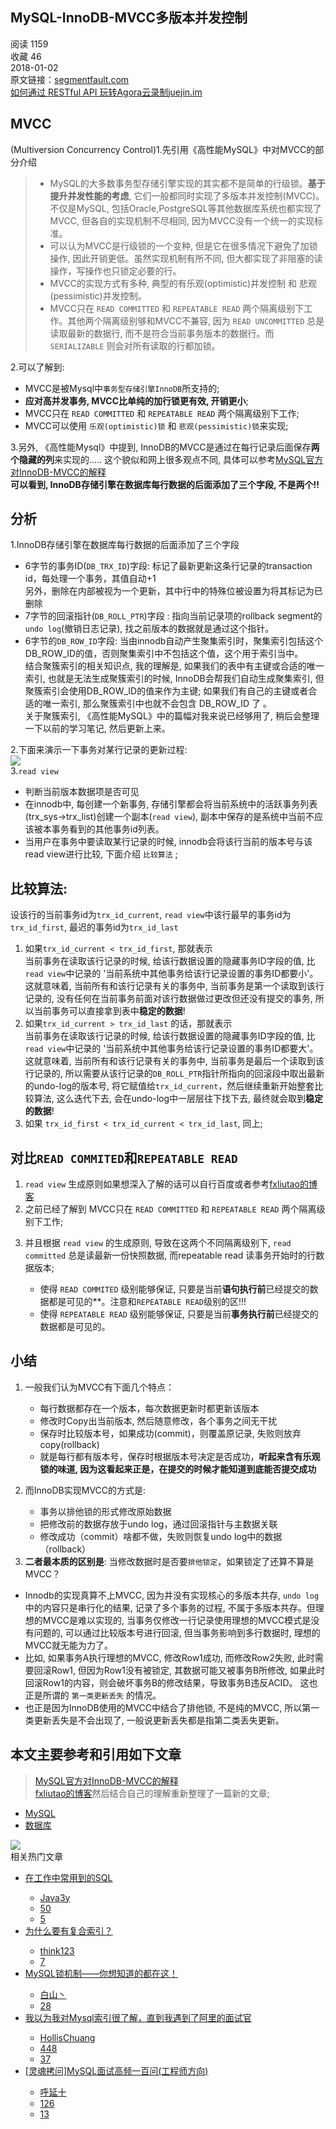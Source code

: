 <article data-v-0c3b915a="" itemscope="itemscope" itemtype="http://schema.org/Article" class="entry-content-box" data-v-c6a5c026=""><meta itemprop="url" content="https://juejin.im/entry/5a4b52eef265da431120954b"><meta itemprop="headline" content="MySQL-InnoDB-MVCC多版本并发控制"><meta itemprop="keywords" content="MySQL,数据库"><meta itemprop="datePublished" content="2018-01-02T09:37:50.865Z"><meta itemprop="image" content="https://b-gold-cdn.xitu.io/icon/icon-128.png"><div itemprop="author" itemscope="itemscope" itemtype="http://schema.org/Person"><meta itemprop="name" content="红烧不是清蒸"><meta itemprop="url" content="https://juejin.im/user/59845265f265da3e13575bb2"></div><div itemprop="publisher" itemscope="itemscope" itemtype="http://schema.org/Organization"><meta itemprop="name" content="掘金"><div itemprop="logo" itemscope="itemscope" itemtype="https://schema.org/ImageObject"><meta itemprop="url" content="https://b-gold-cdn.xitu.io/icon/icon-white-180.png"><meta itemprop="width" content="180"><meta itemprop="height" content="180"></div></div><h1 data-v-0c3b915a="">MySQL-InnoDB-MVCC多版本并发控制</h1><div data-v-0c3b915a="" class="entry-public-info"><div data-v-0c3b915a="" class="text-muted info-item">阅读 1159</div><div data-v-0c3b915a="" class="text-muted info-item">收藏 46</div><div data-v-0c3b915a="" class="text-muted info-item">2018-01-02</div></div><div data-v-0c3b915a="" class="originalUrl">原文链接：<a data-v-0c3b915a="" st:name="originLink" href="https://link.juejin.im?target=https%3A%2F%2Fsegmentfault.com%2Fa%2F1190000012650596" rel="nofollow noopener noreferrer" target="_blank">segmentfault.com</a></div><a data-v-0c3b915a="" class="banner" href="https://juejin.im/post/5d381e8051882541175c0fd0" target="_blank"><span data-v-0c3b915a="" class="text">如何通过 RESTful API 玩转Agora云录制</span><span data-v-0c3b915a="" class="link">juejin.im</span></a><div data-v-0c3b915a="" itemprop="articleBody" class="entry-content article-content">
<h2 data-id="heading-0">MVCC</h2>
<p>(Multiversion Concurrency Control)1.先引用《高性能MySQL》中对MVCC的部分介绍</p>
<blockquote>
<ul>
<li>MySQL的大多数事务型存储引擎实现的其实都不是简单的行级锁。<strong>基于提升并发性能的考虑</strong>, 它们一般都同时实现了多版本并发控制(MVCC)。不仅是MySQL, 包括Oracle,PostgreSQL等其他数据库系统也都实现了MVCC, 但各自的实现机制不尽相同, 因为MVCC没有一个统一的实现标准。</li>
<li>可以认为MVCC是行级锁的一个变种, 但是它在很多情况下避免了加锁操作, 因此开销更低。虽然实现机制有所不同, 但大都实现了非阻塞的读操作，写操作也只锁定必要的行。</li>
<li>MVCC的实现方式有多种, 典型的有乐观(optimistic)并发控制 和 悲观(pessimistic)并发控制。</li>
<li>MVCC只在 <code>READ COMMITTED</code> 和 <code>REPEATABLE READ</code> 两个隔离级别下工作。其他两个隔离级别够和MVCC不兼容, 因为 <code>READ UNCOMMITTED</code> 总是读取最新的数据行, 而不是符合当前事务版本的数据行。而 <code>SERIALIZABLE</code> 则会对所有读取的行都加锁。</li>
</ul>
</blockquote>
<p>2.可以了解到:</p>
<ul>
<li>MVCC是被Mysql中<code>事务型存储引擎InnoDB</code>所支持的;</li>
<li> <strong>应对高并发事务, MVCC比单纯的加行锁更有效, 开销更小</strong>;</li>
<li>MVCC只在 <code>READ COMMITTED</code> 和 <code>REPEATABLE READ</code> 两个隔离级别下工作;</li>
<li>MVCC可以使用 <code>乐观(optimistic)锁</code> 和 <code>悲观(pessimistic)锁</code>来实现;</li>
</ul>
<p>3.另外, 《高性能Mysql》中提到, InnoDB的MVCC是通过在每行记录后面保存<strong>两个隐藏的列</strong>来实现的..... 这个貌似和网上很多观点不同, 具体可以参考<a href="https://link.juejin.im?target=https%3A%2F%2Fdev.mysql.com%2Fdoc%2Frefman%2F5.7%2Fen%2Finnodb-multi-versioning.html" target="_blank" rel="nofollow noopener noreferrer">MySQL官方对InnoDB-MVCC的解释</a><br><strong>可以看到, InnoDB存储引擎在数据库每行数据的后面添加了三个字段, 不是两个!!</strong></p>
<h2 data-id="heading-1">分析</h2>
<p>1.InnoDB存储引擎在数据库每行数据的后面添加了三个字段</p>
<ul>
<li>6字节的事务ID(<code>DB_TRX_ID</code>)字段: 标记了最新更新这条行记录的transaction id，每处理一个事务，其值自动+1<br>另外，删除在内部被视为一个更新，其中行中的特殊位被设置为将其标记为已删除</li>
<li>7字节的回滚指针(<code>DB_ROLL_PTR</code>)字段 : 指向当前记录项的rollback segment的 <code>undo log</code>(撤销日志记录), 找之前版本的数据就是通过这个指针。</li>
<li>6字节的<code>DB_ROW_ID</code>字段: 当由innodb自动产生聚集索引时，聚集索引包括这个DB_ROW_ID的值，否则聚集索引中不包括这个值，这个用于索引当中。<br>结合聚簇索引的相关知识点, 我的理解是, 如果我们的表中有主键或合适的唯一索引, 也就是无法生成聚簇索引的时候, InnoDB会帮我们自动生成聚集索引, 但聚簇索引会使用DB_ROW_ID的值来作为主键; 如果我们有自己的主键或者合适的唯一索引, 那么聚簇索引中也就不会包含 DB_ROW_ID
了 。<br>关于聚簇索引, 《高性能MySQL》中的篇幅对我来说已经够用了, 稍后会整理一下以前的学习笔记, 然后更新上来。</li>
</ul>
<p>2.下面来演示一下事务对某行记录的更新过程:<br><img data-src="https://user-gold-cdn.xitu.io/2018/1/2/160b63c130c3c306?imageView2/0/w/1280/h/960/format/webp/ignore-error/1" class="lazyload inited loaded" data-width="592" data-height="800" src="https://user-gold-cdn.xitu.io/2018/1/2/160b63c130c3c306?imageView2/0/w/1280/h/960/format/webp/ignore-error/1"><br>3.<code>read view</code></p>
<ul>
<li>判断当前版本数据项是否可见</li>
<li>在innodb中, 每创建一个新事务, 存储引擎都会将当前系统中的活跃事务列表(trx_sys-&gt;trx_list)创建一个副本(<code>read view</code>), 副本中保存的是系统中当前不应该被本事务看到的其他事务id列表。</li>
<li>当用户在事务中要读取某行记录的时候, innodb会将该行当前的版本号与该read view进行比较, 下面介绍 <code>比较算法</code> ;</li>
</ul>
<h2 data-id="heading-2">比较算法:</h2>
<p>设该行的当前事务id为<code>trx_id_current</code>, <code>read view</code>中该行最早的事务id为<code>trx_id_first</code>, 最迟的事务id为<code>trx_id_last</code></p>
<ol>
<li>如果<code>trx_id_current &lt; trx_id_first</code>, 那就表示<br>当前事务在读取该行记录的时候, 给该行数据设置的隐藏事务ID字段的值, 比<code>read view</code>中记录的 '当前系统中其他事务给该行记录设置的事务ID都要小'。<br>这就意味着, 当前所有和该行记录有关的事务中, 当前事务是第一个读取到该行记录的, 没有任何在当前事务前面对该行数据做过更改但还没有提交的事务, 所以当前事务可以直接拿到表中<strong>稳定的数据</strong>!</li>
<li>如果<code>trx_id_current &gt; trx_id_last</code> 的话，那就表示<br>当前事务在读取该行记录的时候, 给该行数据设置的隐藏事务ID字段的值, 比<code>read view</code>中记录的 '当前系统中其他事务给该行记录设置的事务ID都要大'。<br>这就意味着, 当前所有和该行记录有关的事务中, 当前事务是最后一个读取到该行记录的, 所以需要从该行记录的<code>DB_ROLL_PTR</code>指针所指向的回滚段中取出最新的undo-log的版本号,
将它赋值给<code>trx_id_current</code>，然后继续重新开始整套比较算法, 这么迭代下去, 会在undo-log中一层层往下找下去, 最终就会取到<strong>稳定的数据</strong>!</li>
<li>如果 <code>trx_id_first &lt; trx_id_current &lt; trx_id_last</code>, 同上;</li>
</ol>
<h2 data-id="heading-3">对比<code>READ COMMITED</code>和<code>REPEATABLE READ</code> </h2>
<ol>
<li> <code>read view</code> 生成原则如果想深入了解的话可以自行百度或者参考<a href="https://link.juejin.im?target=https%3A%2F%2Fwww.jianshu.com%2Fp%2Ffd51cb8dc03b" target="_blank" rel="nofollow noopener noreferrer">fxliutao的博客</a> </li>
<li>之前已经了解到 MVCC只在 <code>READ COMMITTED</code> 和 <code>REPEATABLE READ</code> 两个隔离级别下工作;</li>
<li>
<p>并且根据 <code>read view</code> 的生成原则, 导致在这两个不同隔离级别下, <code>read committed</code> 总是读最新一份快照数据, 而repeatable read 读事务开始时的行数据版本;</p>
<ul>
<li>使得 <code>READ COMMITED</code> 级别能够保证, 只要是当前<strong>语句执行前</strong>已经提交的数据都是可见的**。注意和<code>REPEATABLE READ</code>级别的区!!!</li>
<li>使得 <code>REPEATABLE READ</code> 级别能够保证, 只要是当前<strong>事务执行前</strong>已经提交的数据都是可见的。</li>
</ul>
</li>
</ol>
<h2 data-id="heading-4">小结</h2>
<ol>
<li>
<p>一般我们认为MVCC有下面几个特点：</p>
<ul>
<li>每行数据都存在一个版本，每次数据更新时都更新该版本</li>
<li>修改时Copy出当前版本, 然后随意修改，各个事务之间无干扰</li>
<li>保存时比较版本号，如果成功(commit)，则覆盖原记录, 失败则放弃copy(rollback)</li>
<li>就是每行都有版本号，保存时根据版本号决定是否成功，<strong>听起来含有乐观锁的味道, 因为这看起来正是，在提交的时候才能知道到底能否提交成功</strong> </li>
</ul>
</li>
<li>
<p>而InnoDB实现MVCC的方式是:</p>
<ul>
<li>事务以排他锁的形式修改原始数据</li>
<li>把修改前的数据存放于undo log，通过回滚指针与主数据关联</li>
<li>修改成功（commit）啥都不做，失败则恢复undo log中的数据（rollback）</li>
</ul>
</li>
<li> <strong>二者最本质的区别是</strong>: 当修改数据时是否要<code>排他锁定</code>，如果锁定了还算不算是MVCC？</li>
</ol>
<ul>
<li>Innodb的实现真算不上MVCC, 因为并没有实现核心的多版本共存, <code>undo log</code> 中的内容只是串行化的结果, 记录了多个事务的过程, 不属于多版本共存。但理想的MVCC是难以实现的, 当事务仅修改一行记录使用理想的MVCC模式是没有问题的, 可以通过比较版本号进行回滚, 但当事务影响到多行数据时, 理想的MVCC就无能为力了。</li>
<li>比如, 如果事务A执行理想的MVCC, 修改Row1成功, 而修改Row2失败, 此时需要回滚Row1, 但因为Row1没有被锁定, 其数据可能又被事务B所修改, 如果此时回滚Row1的内容，则会破坏事务B的修改结果，导致事务B违反ACID。 这也正是所谓的 <code>第一类更新丢失</code> 的情况。</li>
<li>也正是因为InnoDB使用的MVCC中结合了排他锁, 不是纯的MVCC, 所以第一类更新丢失是不会出现了, 一般说更新丢失都是指第二类丢失更新。</li>
</ul>
<h2 data-id="heading-5">本文主要参考和引用如下文章</h2>
<blockquote> <a href="https://link.juejin.im?target=https%3A%2F%2Fdev.mysql.com%2Fdoc%2Frefman%2F5.7%2Fen%2Finnodb-multi-versioning.html" target="_blank" rel="nofollow noopener noreferrer">MySQL官方对InnoDB-MVCC的解释</a><br><a href="https://link.juejin.im?target=https%3A%2F%2Fwww.jianshu.com%2Fp%2Ffd51cb8dc03b" target="_blank" rel="nofollow noopener noreferrer">fxliutao的博客</a>然后结合自己的理解重新整理了一篇新的文章;</blockquote>
</div><div data-v-0c3b915a="" class="footer"><ul data-v-0c3b915a="" class="tag-list"><li data-v-0c3b915a="" class="item"><a data-v-0c3b915a="" href="/tag/MySQL" class="">MySQL</a></li><li data-v-0c3b915a="" class="item"><a data-v-0c3b915a="" href="/tag/%E6%95%B0%E6%8D%AE%E5%BA%93" class="">数据库</a></li></ul><section data-v-0c3b915a=""><div data-v-a5b7c540="" data-v-0c3b915a="" class="wechat-banner wechat-banner"><img data-v-a5b7c540="" src="https://b-gold-cdn.xitu.io/v3/static/img/backend.58ef824.png" class="wechat-img"></div></section><!----><div data-v-0c3b915a="" class="related-entry-list-box"><div data-v-0c3b915a="" class="title">相关热门文章</div><ul data-v-0c3b915a="" class="related-entry-list"><li data-v-0c3b915a="" class="item"><div data-v-4746b1eb="" data-v-0c3b915a="" st:block="relatedEntry" class="related-entry related-entry"><a data-v-4746b1eb="" href="/post/5d3f9cc1f265da03a31d1192" target="_blank" rel="" st:name="link" class="entry-link"><div data-v-9b8b7618="" data-v-c03cd73e="" data-v-4746b1eb="" data-src="https://b-gold-cdn.xitu.io/v3/static/img/default-thumb.4810307.png?imageView2/1/q/85/format/webp/interlace/1" class="lazy thumb thumb loaded" style="background-image: url(&quot;https://b-gold-cdn.xitu.io/v3/static/img/default-thumb.4810307.png?imageView2/1/q/85/format/webp/interlace/1&quot;); background-size: cover;"></div><div data-v-4746b1eb="" class="info"><div data-v-4746b1eb="" class="row title-row"><span data-v-4746b1eb="" class="title">在工作中常用到的SQL</span></div><div data-v-4746b1eb="" class="row meta-row"><ul data-v-4746b1eb="" class="meta-list"><li data-v-4746b1eb="" class="meta user"><div data-v-4746b1eb="" class="username">Java3y</div></li><li data-v-4746b1eb="" class="meta like"><div data-v-4746b1eb="" class="icon icon-likes iconfont icon-xlcollection"></div><div data-v-4746b1eb="" class="count">50</div></li><li data-v-4746b1eb="" class="meta comment"><div data-v-4746b1eb="" class="icon icon-comments iconfont icon-xlchatbox"></div><div data-v-4746b1eb="" class="count">5</div></li></ul></div></div></a></div></li><li data-v-0c3b915a="" class="item"><div data-v-4746b1eb="" data-v-0c3b915a="" st:block="relatedEntry" class="related-entry related-entry"><a data-v-4746b1eb="" href="/post/5d3ec40fe51d4561fc6209ce" target="_blank" rel="" st:name="link" class="entry-link"><div data-v-9b8b7618="" data-v-c03cd73e="" data-v-4746b1eb="" data-src="https://b-gold-cdn.xitu.io/v3/static/img/default-thumb.4810307.png?imageView2/1/q/85/format/webp/interlace/1" class="lazy thumb thumb loaded" style="background-image: url(&quot;https://b-gold-cdn.xitu.io/v3/static/img/default-thumb.4810307.png?imageView2/1/q/85/format/webp/interlace/1&quot;); background-size: cover;"></div><div data-v-4746b1eb="" class="info"><div data-v-4746b1eb="" class="row title-row"><span data-v-4746b1eb="" class="title">为什么要有复合索引？</span></div><div data-v-4746b1eb="" class="row meta-row"><ul data-v-4746b1eb="" class="meta-list"><li data-v-4746b1eb="" class="meta user"><div data-v-4746b1eb="" class="username">think123</div></li><li data-v-4746b1eb="" class="meta like"><div data-v-4746b1eb="" class="icon icon-likes iconfont icon-xlcollection"></div><div data-v-4746b1eb="" class="count">7</div></li><!----></ul></div></div></a></div></li><li data-v-0c3b915a="" class="item"><div data-v-4746b1eb="" data-v-0c3b915a="" st:block="relatedEntry" class="related-entry related-entry"><a data-v-4746b1eb="" href="/post/5d3e8b63f265da1bce3e1988" target="_blank" rel="" st:name="link" class="entry-link"><div data-v-9b8b7618="" data-v-c03cd73e="" data-v-4746b1eb="" data-src="https://b-gold-cdn.xitu.io/v3/static/img/default-thumb.4810307.png?imageView2/1/q/85/format/webp/interlace/1" class="lazy thumb thumb loaded" style="background-image: url(&quot;https://b-gold-cdn.xitu.io/v3/static/img/default-thumb.4810307.png?imageView2/1/q/85/format/webp/interlace/1&quot;); background-size: cover;"></div><div data-v-4746b1eb="" class="info"><div data-v-4746b1eb="" class="row title-row"><span data-v-4746b1eb="" class="title">MySQL锁机制——你想知道的都在这！</span></div><div data-v-4746b1eb="" class="row meta-row"><ul data-v-4746b1eb="" class="meta-list"><li data-v-4746b1eb="" class="meta user"><div data-v-4746b1eb="" class="username">白山丶</div></li><li data-v-4746b1eb="" class="meta like"><div data-v-4746b1eb="" class="icon icon-likes iconfont icon-xlcollection"></div><div data-v-4746b1eb="" class="count">28</div></li><!----></ul></div></div></a></div></li><li data-v-0c3b915a="" class="item"><div data-v-4746b1eb="" data-v-0c3b915a="" st:block="relatedEntry" class="related-entry related-entry"><a data-v-4746b1eb="" href="/post/5d23ef4ce51d45572c0600bc" target="_blank" rel="" st:name="link" class="entry-link"><div data-v-9b8b7618="" data-v-c03cd73e="" data-v-4746b1eb="" data-src="https://b-gold-cdn.xitu.io/v3/static/img/default-thumb.4810307.png?imageView2/1/q/85/format/webp/interlace/1" class="lazy thumb thumb loaded" style="background-image: url(&quot;https://b-gold-cdn.xitu.io/v3/static/img/default-thumb.4810307.png?imageView2/1/q/85/format/webp/interlace/1&quot;); background-size: cover;"></div><div data-v-4746b1eb="" class="info"><div data-v-4746b1eb="" class="row title-row"><span data-v-4746b1eb="" class="title">我以为我对Mysql索引很了解，直到我遇到了阿里的面试官</span></div><div data-v-4746b1eb="" class="row meta-row"><ul data-v-4746b1eb="" class="meta-list"><li data-v-4746b1eb="" class="meta user"><div data-v-4746b1eb="" class="username">HollisChuang</div></li><li data-v-4746b1eb="" class="meta like"><div data-v-4746b1eb="" class="icon icon-likes iconfont icon-xlcollection"></div><div data-v-4746b1eb="" class="count">448</div></li><li data-v-4746b1eb="" class="meta comment"><div data-v-4746b1eb="" class="icon icon-comments iconfont icon-xlchatbox"></div><div data-v-4746b1eb="" class="count">37</div></li></ul></div></div></a></div></li><li data-v-0c3b915a="" class="item"><div data-v-4746b1eb="" data-v-0c3b915a="" st:block="relatedEntry" class="related-entry related-entry"><a data-v-4746b1eb="" href="/post/5d351303f265da1bd30596f9" target="_blank" rel="" st:name="link" class="entry-link"><div data-v-9b8b7618="" data-v-c03cd73e="" data-v-4746b1eb="" data-src="https://b-gold-cdn.xitu.io/v3/static/img/default-thumb.4810307.png?imageView2/1/q/85/format/webp/interlace/1" class="lazy thumb thumb loaded" style="background-image: url(&quot;https://b-gold-cdn.xitu.io/v3/static/img/default-thumb.4810307.png?imageView2/1/q/85/format/webp/interlace/1&quot;); background-size: cover;"></div><div data-v-4746b1eb="" class="info"><div data-v-4746b1eb="" class="row title-row"><span data-v-4746b1eb="" class="title">[灵魂拷问]MySQL面试高频一百问(工程师方向)</span></div><div data-v-4746b1eb="" class="row meta-row"><ul data-v-4746b1eb="" class="meta-list"><li data-v-4746b1eb="" class="meta user"><div data-v-4746b1eb="" class="username">呼延十</div></li><li data-v-4746b1eb="" class="meta like"><div data-v-4746b1eb="" class="icon icon-likes iconfont icon-xlcollection"></div><div data-v-4746b1eb="" class="count">126</div></li><li data-v-4746b1eb="" class="meta comment"><div data-v-4746b1eb="" class="icon icon-comments iconfont icon-xlchatbox"></div><div data-v-4746b1eb="" class="count">13</div></li></ul></div></div></a></div></li></ul></div></div></article>